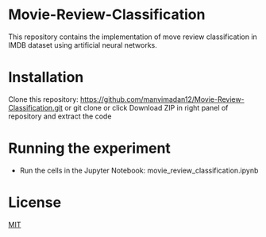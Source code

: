 # Movie-Review-Classification
This repository contains the implementation of move review classification in IMDB dataset using artificial neural networks.


# Installation
Clone this repository: https://github.com/manvimadan12/Movie-Review-Classification.git or
git clone 
or click Download ZIP in right panel of repository and extract the code


# Running the experiment
* Run the cells in the Jupyter Notebook: movie_review_classification.ipynb



# License
[MIT](https://choosealicense.com/licenses/mit/#suggest-this-license)
